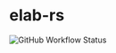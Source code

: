 # elab-rs
![GitHub Workflow Status](https://img.shields.io/github/workflow/status/lunalunaa/elab-rs/Rust?style=for-the-badge)
